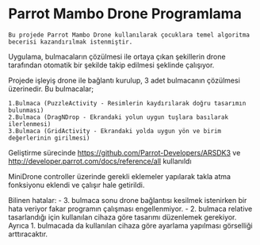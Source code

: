 # Parrot Mambo Drone Programlama

    Bu projede Parrot Mambo Drone kullanılarak çocuklara temel algoritma becerisi kazandırılmak istenmiştir.
  Uygulama, bulmacaların çözülmesi ile ortaya çıkan şekillerin drone tarafından otomatik bir şekilde takip edilmesi şeklinde çalışıyor.
  
  Projede işleyiş drone ile bağlantı kurulup, 3 adet bulmacanın çözülmesi üzerinedir. Bu bulmacalar;
  
    1.Bulmaca (PuzzleActivity - Resimlerin kaydırılarak doğru tasarımın bulunması)
    2.Bulmaca (DragNDrop - Ekrandaki yolun uygun tuşlara basılarak ilerlenmesi)
    3.Bulmaca (GridActivity - Ekrandaki yolda uygun yön ve birim değerlerinin girilmesi)
    
  Geliştirme sürecinde https://github.com/Parrot-Developers/ARSDK3 ve http://developer.parrot.com/docs/reference/all kullanıldı
  
  MiniDrone controller üzerinde gerekli eklemeler yapılarak takla atma fonksiyonu eklendi ve çalışır hale getirildi.
  
  Bilinen hatalar: 
      - 3. bulmaca sonu drone bağlantısı kesilmek istenirken bir hata veriyor fakar programın çalışması engellenmiyor.
      - 2. bulmaca relative tasarlandığı için kullanılan cihaza göre tasarımı düzenlemek gerekiyor. Ayrıca 1. bulmacada da kullanılan cihaza göre 
      ayarlama yapılması görselliği arttıracaktır.
